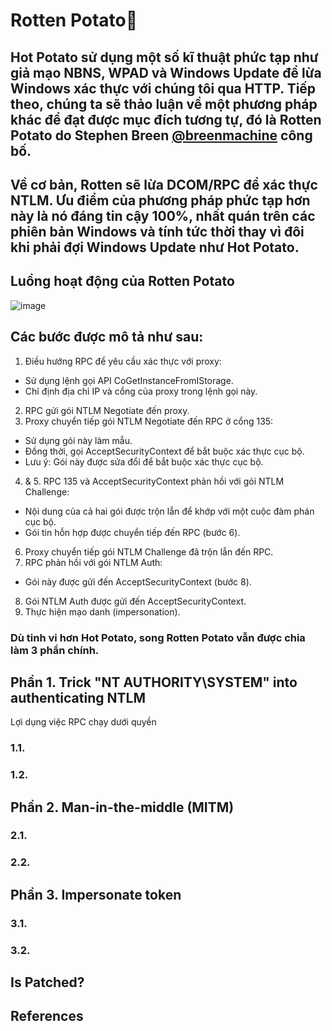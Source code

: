 # Rotten Potato🐛
## Hot Potato sử dụng một số kĩ thuật phức tạp như giả mạo NBNS, WPAD và Windows Update để lừa Windows xác thực với chúng tôi qua HTTP. Tiếp theo, chúng ta sẽ thảo luận về một phương pháp khác để đạt được mục đích tương tự, đó là Rotten Potato do Stephen Breen [@breenmachine](https://twitter.com/breenmachine) công bố. 
## Về cơ bản, Rotten sẽ lừa DCOM/RPC để xác thực NTLM. Ưu điểm của phương pháp phức tạp hơn này là nó đáng tin cậy 100%, nhất quán trên các phiên bản Windows và tính tức thời thay vì đôi khi phải đợi Windows Update như Hot Potato.
## Luồng hoạt động của Rotten Potato
![image](https://github.com/LeThanhkosogian/Potato/assets/97555997/3b4ee42e-31de-4a99-bdbd-24d1eff91ea6)
## Các bước được mô tả như sau:
1. Điều hướng RPC để yêu cầu xác thực với proxy:
- Sử dụng lệnh gọi API CoGetInstanceFromIStorage.
- Chỉ định địa chỉ IP và cổng của proxy trong lệnh gọi này.
2. RPC gửi gói NTLM Negotiate đến proxy.
3. Proxy chuyển tiếp gói NTLM Negotiate đến RPC ở cổng 135:
- Sử dụng gói này làm mẫu.
- Đồng thời, gọi AcceptSecurityContext để bắt buộc xác thực cục bộ.
- Lưu ý: Gói này được sửa đổi để bắt buộc xác thực cục bộ.
4. & 5. RPC 135 và AcceptSecurityContext phản hồi với gói NTLM Challenge:
- Nội dung của cả hai gói được trộn lẫn để khớp với một cuộc đàm phán cục bộ.
- Gói tin hỗn hợp được chuyển tiếp đến RPC (bước 6).
6. Proxy chuyển tiếp gói NTLM Challenge đã trộn lẫn đến RPC.
7. RPC phản hồi với gói NTLM Auth:
- Gói này được gửi đến AcceptSecurityContext (bước 8).
8. Gói NTLM Auth được gửi đến AcceptSecurityContext.
9. Thực hiện mạo danh (impersonation).
### Dù tinh vi hơn Hot Potato, song Rotten Potato vẫn được chia làm 3 phần chính. 
## Phần 1. Trick "NT AUTHORITY\SYSTEM" into authenticating NTLM
Lợi dụng việc RPC chạy dưới quyền 
### 1.1. 
### 1.2. 
## Phần 2. Man-in-the-middle (MITM)
### 2.1.
### 2.2.
## Phần 3. Impersonate token
### 3.1. 
### 3.2.
 

## Is Patched?
## References


